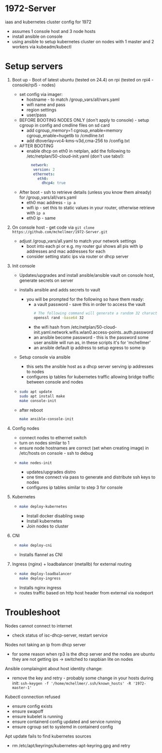 # 1972-Server
iaas and kubernetes cluster config for 1972
- assumes 1 console host and 3 node hosts
- install ansible on console
- using ansible to setup kubernetes cluster on nodes with 1 master and 2 workers via kubeadm/kubectl

# Setup servers
1. Boot up - Boot of latest ubuntu (tested on 24.4) on rpi (tested on rpi4 - console/rpi5 - nodes)
   - set config via imager:
     - hostname - to match /group_vars/all/vars.yaml
     - wifi name and pass
     - region settings
     - user/pass
   - BEFORE BOOTING NODES ONLY (don't apply to console) - setup cgroup in config and cmdline files on sd card
     - add cgroup_memory=1 cgroup_enable=memory cgroup_enable=hugetlb to /cmdline.txt
     - add dtoverlay=vc4-kms-v3d,cma-256 to /config.txt
   - AFTER BOOTING
     - enable dhcp on eth0 in netplan, add the following to /etc/netplan/50-cloud-init.yaml (don't use tabs!):
         ```yaml
           network: 
            version: 2
            ethernets:
              eth0:
                dhcp4: true
         ```
   - After boot - ssh to retrieve details (unless you know them already) for /group_vars/all/vars.yaml
     - eth0 mac address - `ip a`
     - wifi ip - set this to static values in your router, otherwise retrieve with `ip a`
     - eth0 ip - same
2. On console host - get code via `git clone https://github.com/mchellmer/1972-Server.git`
   - adjust /group_vars/all.yaml to match your network settings
     - boot into each pi or e.g. my router gui shows all pis with ip addresses and mac addresses for each
     - consider setting static ips via router or dhcp server
3. Init console
    - Updates/upgrades and install ansible/ansible vault on console host, generate secrets on server
    - installs ansible and adds secrets to vault
        - you will be prompted for the following so have them ready:
            - a vault password - save this in order to access the vault
              ```bash
              # The following command will generate a random 32 character password
              openssl rand -base64 32
              ```
            - the wifi hash from /etc/netplan/50-cloud-init.yaml.network.wifis.wlan0.access-points.<wifi name>.auth.password
            - an ansible become password - this is the password some user ansible will run as, in these scripts it's for 'mchellmer'
            - an ansible default ip address to setup egress to some ip
   - Setup console via ansible
       - this sets the ansible host as a dhcp server serving ip addresses to nodes
       - configures ip tables for kubernetes traffic allowing bridge traffic between console and nodes

   - ```bash
     sudo apt update
     sudo apt install make
     make console-init
     ```
   - after reboot
     ```bash
     make ansible-console-init
     ```

4. Config nodes
    - connect nodes to ethernet switch
    - turn on nodes similar to 1 
    - ensure node hostnames are correct (set when creating image) in /etc/hosts on console - ssh to debug
    - ```bash
      make nodes-init
      ```
      - updates/upgrades distro
      - one time connect via pass to generate and distribute ssh keys to nodes
      - configures ip tables similar to step 3 for console
5. Kubernetes
   - ```bash
     make deploy-kubernetes
     ```
     - Install docker disabling swap
     - Install kubernetes
     - Join nodes to cluster

6. CNI
   - ```bash
     make deploy-cni
     ```
   - Installs flannel as CNI

7. Ingress (nginx) + loadbalancer (metallb) for external routing
   - ```bash
     make deploy-loadbalancer
     make deploy-ingress
     ```
   - Installs nginx ingress
   - routes traffic based on http host header from external via nodeport

# Troubleshoot
Nodes cannot connect to internet
- check status of isc-dhcp-server, restart service

Nodes not taking an ip from dhcp server
- for some reason when rp3 is the dhcp server and the nodes are ubuntu they are not getting ips -> switched to raspbian lite on nodes

Ansible complaingint about host identity change:
- remove the key and retry - probably some change in your hosts during init: `ssh-keygen -f '/home/mchellmer/.ssh/known_hosts' -R '1972-master-1'`

Kubectl connection refused
- ensure config exists
- ensure swapoff
- ensure kubelet is running
- ensure containerd config updated and service running
- ensure cgroup set to systemd in containerd config

Apt update fails to find kubernetes sources
- rm /etc/apt/keyrings/kubernetes-apt-keyring.gpg and retry